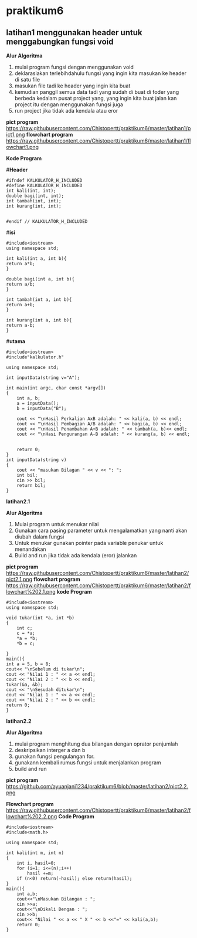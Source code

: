 # praktikum6

## latihan1 **menggunakan header untuk menggabungkan fungsi void**

**Alur Algoritma**

1. mulai program fungsi dengan menggunakan void
2. deklarasiakan terlebihdahulu fungsi yang ingin kita masukan ke header di satu file
3. masukan file tadi ke header yang ingin kita buat
4. kemudian panggil semua data tadi yang sudah di buat di foder yang berbeda kedalam pusat project yang,
yang ingin kita buat jalan kan project itu dengan menggunakan fungsi juga 
5. run project jika tidak ada kendala atau eror

**pict program**
https://raw.githubusercontent.com/Chistopertt/praktikum6/master/latihan1/pict1.png
**flowchart program**
https://raw.githubusercontent.com/Chistopertt/praktikum6/master/latihan1/flowchart1.png

**Kode Program**

#**Header** 
```
#ifndef KALKULATOR_H_INCLUDED
#define KALKULATOR_H_INCLUDED
int kali(int, int);
double bagi(int, int);
int tambah(int, int);
int kurang(int, int);


#endif // KALKULATOR_H_INCLUDED
```
#**isi**
```
#include<iostream>
using namespace std;

int kali(int a, int b){
return a*b;
}

double bagi(int a, int b){
return a/b;
}

int tambah(int a, int b){
return a+b;
}

int kurang(int a, int b){
return a-b;
}
```
#**utama**
```
#include<iostream>
#include"kalkulator.h"

using namespace std;

int inputData(string v="A");

int main(int argc, char const *argv[])
{
    int a, b;
    a = inputData();
    b = inputData("B");

    cout << "\nHasil Perkalian AxB adalah: " << kali(a, b) << endl;
    cout << "\nHasil Pembagian A/B adalah: " << bagi(a, b) << endl;
    cout << "\nHasil Penambahan A+B adalah: " << tambah(a, b)<< endl;
    cout << "\nHasi Pengurangan A-B adalah: " << kurang(a, b) << endl;


    return 0;
}
int inputData(string v)
{
    cout << "masukan Bilagan " << v << ": ";
    int bil;
    cin >> bil;
    return bil;
}
```

**latihan2.1**

**Alur Algoritma**
1. Mulai program untuk menukar nilai
2. Gunakan cara pasing parameter untuk mengalamatkan yang nanti akan diubah dalam fungsi
3. Untuk menukar gunakan pointer pada variable penukar untuk menandakan
4. Build and run jika tidak ada kendala (eror) jalankan

**pict program**
https://raw.githubusercontent.com/Chistopertt/praktikum6/master/latihan2/pict2.1.png
**flowchart program**
https://raw.githubusercontent.com/Chistopertt/praktikum6/master/latihan2/flowchart%202.1.png
**kode Program**
```
#include<iostream>
using namespace std;

void tukar(int *a, int *b)
{
    int c;
    c = *a;
    *a = *b;
    *b = c;

}
main(){
int a = 5, b = 8;
cout<< "\nSebelum di tukar\n";
cout << "Nilai 1 : " << a << endl;
cout << "Nilai 2 : " << b << endl;
tukar(&a, &b);
cout << "\nSesudah ditukar\n";
cout << "Nilai 1 : " << a << endl;
cout << "Nilai 2 : " << b << endl;
return 0;
}
```

**latihan2.2**

**Alur Algoritma**

1. mulai program menghitung dua bilangan dengan oprator penjumlah
2. deskripsikan interger a dan b
3. gunakan fungsi pengulangan for.
4. gunakann kembali rumus fungsi untuk menjalankan program
5. build and run

**pict program**
https://github.com/ayuanjani1234/praktikum6/blob/master/latihan2/pict2.2.png

**Flowchart program**
https://raw.githubusercontent.com/Chistopertt/praktikum6/master/latihan2/flowchart%202.2.png
**Code Program**
```
#include<iostream>
#include<math.h>

using namespace std;

int kali(int m, int n)
{
    int i, hasil=0;
    for (i=1; i<=(n);i++)
        hasil +=m;
    if (n<0) return(-hasil); else return(hasil);
}
main(){
    int a,b;
    cout<<"\nMasukan Bilangan : ";
    cin >>a;
    cout<<"\nDikali Dengan : ";
    cin >>b;
    cout<< "Nilai " << a << " X " << b <<"=" << kali(a,b);
    return 0;
}
```
